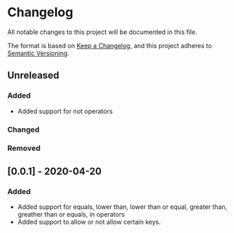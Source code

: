 # Changelog
All notable changes to this project will be documented in this file.

The format is based on [Keep a Changelog](https://keepachangelog.com/en/1.0.0/),
and this project adheres to [Semantic Versioning](https://semver.org/spec/v2.0.0.html).

## Unreleased

### Added

- Added support for not operators

### Changed

### Removed

## [0.0.1] - 2020-04-20

### Added

- Added support for equals, lower than, lower than or equal, greater than, greather than or equals, in operators
- Added support to allow or not allow certain keys.